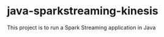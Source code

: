 java-sparkstreaming-kinesis
===========================

This project is to run a Spark Streaming application in Java
